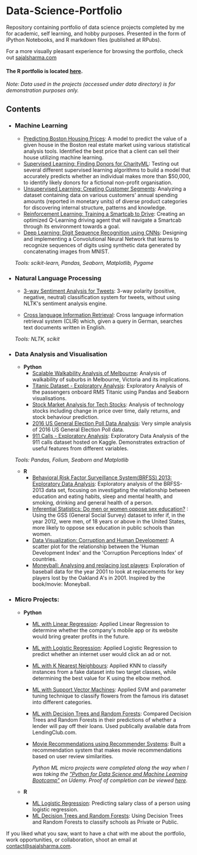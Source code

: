 # Data-Science-Portfolio
Repository containing portfolio of data science projects completed by me for academic, self learning, and hobby purposes. Presented in the form of iPython Notebooks, and R markdown files (published at RPubs).

For a more visually pleasant experience for browsing the portfolio, check out [sajalsharma.com](http://sajalsharma.com)

#### The R portfolio is located [here](http://rpubs.com/sajal_sharma/).

_Note: Data used in the projects (accessed under data directory) is for demonstration purposes only._

## Contents

- ### Machine Learning

	- [Predicting Boston Housing Prices](https://github.com/sajal2692/data-science-portfolio/blob/master/boston_housing/boston_housing.ipynb): A model to predict the value of a given house in the Boston real estate market using various statistical analysis tools. Identified the best price that a client can sell their house utilizing machine learning.
	- [Supervised Learning: Finding Donors for CharityML](https://github.com/sajal2692/data-science-portfolio/blob/master/finding_donors/finding_donors.ipynb): Testing out several different supervised learning algorithms to build a model that accurately predicts whether an individual makes more than $50,000, to identify likely donors for a fictional non-profit organisation.
	- [Unsupervised Learning: Creating Customer Segments](https://github.com/sajal2692/data-science-portfolio/blob/master/customer_segments/customer_segments.ipynb): Analyzing a dataset containing data on various customers' annual spending amounts (reported in monetary units) of diverse product categories for discovering internal structure, patterns and knowledge.
	- [Reinforcement Learning: Training a Smartcab to Drive](https://github.com/sajal2692/Training-a-Smartcab-to-Drive): Creating an optimized Q-Learning driving agent that will navigate a Smartcab through its environment towards a goal.
	- [Deep Learning: Digit Sequence Recognition using CNNs](https://github.com/sajal2692/data-science-portfolio/blob/master/digit_recognition-mnist-sequence.ipynb):  Designing and implementing a Convolutional Neural Network that learns to recognize sequences of digits using synthetic data generated by concatenating images from MNIST.

	_Tools: scikit-learn, Pandas, Seaborn, Matplotlib, Pygame_ 

- ### Natural Language Processing

	- [3-way Sentiment Analysis for Tweets](https://github.com/sajal2692/data-science-portfolio/blob/master/3-Way%20Sentiment%20Analysis%20for%20Tweets.ipynb): 3-way polarity (positive, negative, neutral) classification system for tweets, without using NLTK's sentiment analysis engine.

	- [Cross language Information Retrieval](https://github.com/sajal2692/data-science-portfolio/blob/master/Cross%20Language%20Information%20Retrieval.ipynb): Cross language information retrieval system (CLIR) which, given a query in German, searches text documents written in English.

	_Tools: NLTK, scikit_

- ### Data Analysis and Visualisation
	- __Python__
		- [Scalable Walkability Analysis of Melbourne](https://github.com/sajal2692/Scalable-Walkability-Analysis-of-Melbourne): Analysis of walkability of suburbs in Melbourne, Victoria and its implications.
		- [Titanic Dataset - Exploratory Analysis](https://github.com/sajal2692/data-science-portfolio/blob/master/Titanic%20Dataset%20-%20Exploratory%20Analysis.ipynb): Exploratory Analysis of the passengers onboard RMS Titanic using Pandas and Seaborn visualisations.
		- [Stock Market Analysis for Tech Stocks](https://github.com/sajal2692/data-science-portfolio/blob/master/Stock%20Market%20Analysis%20for%20Tech%20Stocks.ipynb): Analysis of technology stocks including change in price over time, daily returns, and stock behaviour prediction.
		- [2016 US General Election Poll Data Analysis](https://github.com/sajal2692/data-science-portfolio/blob/master/2016%20General%20Election%20Poll%20Analysis.ipynb): Very simple analysis of 2016 US General Election Poll data.
		- [911 Calls - Exploratory Analysis](https://github.com/sajal2692/data-science-portfolio/blob/master/911%20Calls%20-%20Exploratory%20Analysis.ipynb): Exploratory Data Analysis of the 911 calls dataset hosted on Kaggle. Demonstrates extraction of useful features from different variables.
		
	_Tools: Pandas, Folium, Seaborn and Matplotlib_

	- __R__ 
		- [Behavioral Risk Factor Surveillance System(BRFSS) 2013: Exploratory Data Analysis](http://rpubs.com/sajal_sharma/brfss2013): Exploratory analysis of the BRFSS-2013 data set, focusing on investigating the relationship between education and eating habits, sleep and mental health, and smoking, drinking and general health of a person. 
		- [Inferential Statistics: Do men or women oppose sex education?](http://rpubs.com/sajal_sharma/inferential_statistics) : Using the GSS (General Social Survey) dataset to infer if, in the year 2012, were men, of 18 years or above in the United States, more likely to oppose sex education in public schools than women.
		- [Data Visualization: Corruption and Human Development](http://rpubs.com/sajal_sharma/corruption_viz): A scatter plot for the relationship between the 'Human Development Index' and the 'Corruption Perceptions Index' of countries.
		- [Moneyball: Analysing and replacing lost players](http://rpubs.com/sajal_sharma/moneyball_lost_players): Exploration of baseball data for the year 2001 to look at replacements for key players lost by the Oakland A's in 2001. Inspired by the book/movie: Moneyball.
	

- ### Micro Projects: 

	- __Python__
		- [ML with Linear Regression](https://github.com/qyzqyz1/Data-Science-Portfolio/blob/master/Python%20Projects/Python%20-%20Machine%20Learning/ML%20Micro%20Projects/Machine%20Learning%20with%20Linear%20Regression.ipynb): Applied Linear Regression to determine whether the company's mobile app or its website would bring greater profits in the future. 
		- [ML with Logistic Regression](https://github.com/qyzqyz1/Data-Science-Portfolio/blob/master/Python%20Projects/Python%20-%20Machine%20Learning/ML%20Micro%20Projects/Machine%20Learning%20with%20Logistic%20Regression.ipynb): Applied Logistic Regression to predict whether an internet user would click an ad or not.
		- [ML with K Nearest Neighbours](https://github.com/qyzqyz1/Data-Science-Portfolio/blob/master/Python%20Projects/Python%20-%20Machine%20Learning/ML%20Micro%20Projects/ML%20with%20K%20Nearest%20Neighbors.ipynb): Applied KNN to classify instances from a fake dataset into two target classes, while determining the best value for K using the elbow method.
		- [ML with Support Vector Machines](https://github.com/qyzqyz1/Data-Science-Portfolio/blob/master/Python%20Projects/Python%20-%20Machine%20Learning/ML%20Micro%20Projects/ML%20with%20Support%20Vector%20Machines.ipynb): Applied SVM and parameter tuning technique to classify flowers from the famous iris dataset into different categories.
		- [ML with Decision Trees and Random Forests](https://github.com/qyzqyz1/Data-Science-Portfolio/blob/master/Python%20Projects/Python%20-%20Machine%20Learning/ML%20Micro%20Projects/Machine%20Learning%20with%20Decision%20Trees%20and%20Random%20Forests.ipynb): Compared Decision Trees and Random Forests in their predictions of whether a lender will pay off their loans. Used publically available data from LendingClub.com.
		- [Movie Recommendations using Recommender Systems](https://github.com/qyzqyz1/Data-Science-Portfolio/blob/master/Python%20Projects/Python%20-%20Machine%20Learning/ML%20Micro%20Projects/Recommender%20Systems%20with%20Python.ipynb): Built a recommendation system that makes movie recommendations based on user review similarities. 
		
			_Python ML micro projects were completed along the way when I was taking the ["Python for Data Science and Machine Learning Bootcamp"](https://www.udemy.com/python-for-data-science-and-machine-learning-bootcamp/learn/v4/overview) on Udemy. Proof of completion can be viewed [here](https://github.com/qyzqyz1/Data-Science-Portfolio/blob/master/Journey%20to%20Data%20Scientist/Learning%20Certificates/Udemy_Python_Bootcamp.pdf)_. 

	- __R__
		- [ML Logistic Regression](http://rpubs.com/sajal_sharma/micro_logistic): Predicting salary class of a person using logistic regression.
		- [ML Decision Trees and Random Forests](http://rpubs.com/sajal_sharma/micro_dt_rf): Using Decision Trees and Random Forests to classify schools as Private or Public.

If you liked what you saw, want to have a chat with me about the portfolio, work opportunities, or collaboration, shoot an email at contact@sajalsharma.com. 
